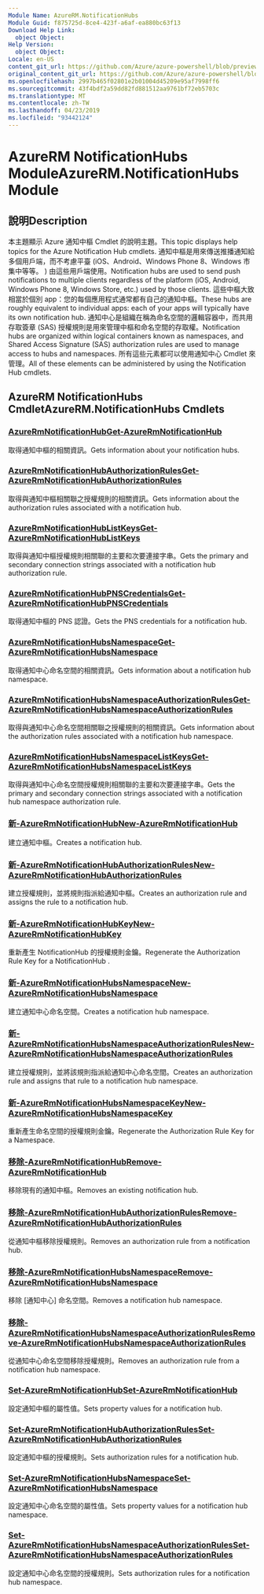 ```yaml
---
Module Name: AzureRM.NotificationHubs
Module Guid: f875725d-8ce4-423f-a6af-ea880bc63f13
Download Help Link:
  object Object: 
Help Version:
  object Object: 
Locale: en-US
content_git_url: https://github.com/Azure/azure-powershell/blob/preview/src/ResourceManager/NotificationHubs/Commands.NotificationHubs/help/AzureRM.NotificationHubs.md
original_content_git_url: https://github.com/Azure/azure-powershell/blob/preview/src/ResourceManager/NotificationHubs/Commands.NotificationHubs/help/AzureRM.NotificationHubs.md
ms.openlocfilehash: 2997b465f02801e2b01004d45209e95af7998ff6
ms.sourcegitcommit: 43f4bdf2a59dd82fd881512aa9761bf72eb5703c
ms.translationtype: MT
ms.contentlocale: zh-TW
ms.lasthandoff: 04/23/2019
ms.locfileid: "93442124"
---
```

# <span data-ttu-id="6272b-101">AzureRM NotificationHubs Module</span><span class="sxs-lookup"><span data-stu-id="6272b-101">AzureRM.NotificationHubs Module</span></span>
## <span data-ttu-id="6272b-102">說明</span><span class="sxs-lookup"><span data-stu-id="6272b-102">Description</span></span>
<span data-ttu-id="6272b-103">本主題顯示 Azure 通知中樞 Cmdlet 的說明主題。</span><span class="sxs-lookup"><span data-stu-id="6272b-103">This topic displays help topics for the Azure Notification Hub cmdlets.</span></span> <span data-ttu-id="6272b-104">通知中樞是用來傳送推播通知給多個用戶端，而不考慮平臺 (iOS、Android、Windows Phone 8、Windows 市集中等等。 ) 由這些用戶端使用。</span><span class="sxs-lookup"><span data-stu-id="6272b-104">Notification hubs are used to send push notifications to multiple clients regardless of the platform (iOS, Android, Windows Phone 8, Windows Store, etc.) used by those clients.</span></span> <span data-ttu-id="6272b-105">這些中樞大致相當於個別 app：您的每個應用程式通常都有自己的通知中樞。</span><span class="sxs-lookup"><span data-stu-id="6272b-105">These hubs are roughly equivalent to individual apps: each of your apps will typically have its own notification hub.</span></span> <span data-ttu-id="6272b-106">通知中心是組織在稱為命名空間的邏輯容器中，而共用存取簽章 (SAS) 授權規則是用來管理中樞和命名空間的存取權。</span><span class="sxs-lookup"><span data-stu-id="6272b-106">Notification hubs are organized within logical containers known as namespaces, and Shared Access Signature (SAS) authorization rules are used to manage access to hubs and namespaces.</span></span> <span data-ttu-id="6272b-107">所有這些元素都可以使用通知中心 Cmdlet 來管理。</span><span class="sxs-lookup"><span data-stu-id="6272b-107">All of these elements can be administered by using the Notification Hub cmdlets.</span></span>

## <span data-ttu-id="6272b-108">AzureRM NotificationHubs Cmdlet</span><span class="sxs-lookup"><span data-stu-id="6272b-108">AzureRM.NotificationHubs Cmdlets</span></span>
### [<span data-ttu-id="6272b-109">AzureRmNotificationHub</span><span class="sxs-lookup"><span data-stu-id="6272b-109">Get-AzureRmNotificationHub</span></span>](Get-AzureRmNotificationHub.md)
<span data-ttu-id="6272b-110">取得通知中樞的相關資訊。</span><span class="sxs-lookup"><span data-stu-id="6272b-110">Gets information about your notification hubs.</span></span>

### [<span data-ttu-id="6272b-111">AzureRmNotificationHubAuthorizationRules</span><span class="sxs-lookup"><span data-stu-id="6272b-111">Get-AzureRmNotificationHubAuthorizationRules</span></span>](Get-AzureRmNotificationHubAuthorizationRules.md)
<span data-ttu-id="6272b-112">取得與通知中樞相關聯之授權規則的相關資訊。</span><span class="sxs-lookup"><span data-stu-id="6272b-112">Gets information about the authorization rules associated with a notification hub.</span></span>

### [<span data-ttu-id="6272b-113">AzureRmNotificationHubListKeys</span><span class="sxs-lookup"><span data-stu-id="6272b-113">Get-AzureRmNotificationHubListKeys</span></span>](Get-AzureRmNotificationHubListKeys.md)
<span data-ttu-id="6272b-114">取得與通知中樞授權規則相關聯的主要和次要連接字串。</span><span class="sxs-lookup"><span data-stu-id="6272b-114">Gets the primary and secondary connection strings associated with a notification hub authorization rule.</span></span>

### [<span data-ttu-id="6272b-115">AzureRmNotificationHubPNSCredentials</span><span class="sxs-lookup"><span data-stu-id="6272b-115">Get-AzureRmNotificationHubPNSCredentials</span></span>](Get-AzureRmNotificationHubPNSCredentials.md)
<span data-ttu-id="6272b-116">取得通知中樞的 PNS 認證。</span><span class="sxs-lookup"><span data-stu-id="6272b-116">Gets the PNS credentials for a notification hub.</span></span>

### [<span data-ttu-id="6272b-117">AzureRmNotificationHubsNamespace</span><span class="sxs-lookup"><span data-stu-id="6272b-117">Get-AzureRmNotificationHubsNamespace</span></span>](Get-AzureRmNotificationHubsNamespace.md)
<span data-ttu-id="6272b-118">取得通知中心命名空間的相關資訊。</span><span class="sxs-lookup"><span data-stu-id="6272b-118">Gets information about a notification hub namespace.</span></span>

### [<span data-ttu-id="6272b-119">AzureRmNotificationHubsNamespaceAuthorizationRules</span><span class="sxs-lookup"><span data-stu-id="6272b-119">Get-AzureRmNotificationHubsNamespaceAuthorizationRules</span></span>](Get-AzureRmNotificationHubsNamespaceAuthorizationRules.md)
<span data-ttu-id="6272b-120">取得與通知中心命名空間相關聯之授權規則的相關資訊。</span><span class="sxs-lookup"><span data-stu-id="6272b-120">Gets information about the authorization rules associated with a notification hub namespace.</span></span>

### [<span data-ttu-id="6272b-121">AzureRmNotificationHubsNamespaceListKeys</span><span class="sxs-lookup"><span data-stu-id="6272b-121">Get-AzureRmNotificationHubsNamespaceListKeys</span></span>](Get-AzureRmNotificationHubsNamespaceListKeys.md)
<span data-ttu-id="6272b-122">取得與通知中心命名空間授權規則相關聯的主要和次要連接字串。</span><span class="sxs-lookup"><span data-stu-id="6272b-122">Gets the primary and secondary connection strings associated with a notification hub namespace authorization rule.</span></span>

### [<span data-ttu-id="6272b-123">新-AzureRmNotificationHub</span><span class="sxs-lookup"><span data-stu-id="6272b-123">New-AzureRmNotificationHub</span></span>](New-AzureRmNotificationHub.md)
<span data-ttu-id="6272b-124">建立通知中樞。</span><span class="sxs-lookup"><span data-stu-id="6272b-124">Creates a notification hub.</span></span>

### [<span data-ttu-id="6272b-125">新-AzureRmNotificationHubAuthorizationRules</span><span class="sxs-lookup"><span data-stu-id="6272b-125">New-AzureRmNotificationHubAuthorizationRules</span></span>](New-AzureRmNotificationHubAuthorizationRules.md)
<span data-ttu-id="6272b-126">建立授權規則，並將規則指派給通知中樞。</span><span class="sxs-lookup"><span data-stu-id="6272b-126">Creates an authorization rule and assigns the rule to a notification hub.</span></span>

### [<span data-ttu-id="6272b-127">新-AzureRmNotificationHubKey</span><span class="sxs-lookup"><span data-stu-id="6272b-127">New-AzureRmNotificationHubKey</span></span>](New-AzureRmNotificationHubKey.md)
<span data-ttu-id="6272b-128">重新產生 NotificationHub 的授權規則金鑰。</span><span class="sxs-lookup"><span data-stu-id="6272b-128">Regenerate the Authorization Rule Key for a NotificationHub .</span></span>

### [<span data-ttu-id="6272b-129">新-AzureRmNotificationHubsNamespace</span><span class="sxs-lookup"><span data-stu-id="6272b-129">New-AzureRmNotificationHubsNamespace</span></span>](New-AzureRmNotificationHubsNamespace.md)
<span data-ttu-id="6272b-130">建立通知中心命名空間。</span><span class="sxs-lookup"><span data-stu-id="6272b-130">Creates a notification hub namespace.</span></span>

### [<span data-ttu-id="6272b-131">新-AzureRmNotificationHubsNamespaceAuthorizationRules</span><span class="sxs-lookup"><span data-stu-id="6272b-131">New-AzureRmNotificationHubsNamespaceAuthorizationRules</span></span>](New-AzureRmNotificationHubsNamespaceAuthorizationRules.md)
<span data-ttu-id="6272b-132">建立授權規則，並將該規則指派給通知中心命名空間。</span><span class="sxs-lookup"><span data-stu-id="6272b-132">Creates an authorization rule and assigns that rule to a notification hub namespace.</span></span>

### [<span data-ttu-id="6272b-133">新-AzureRmNotificationHubsNamespaceKey</span><span class="sxs-lookup"><span data-stu-id="6272b-133">New-AzureRmNotificationHubsNamespaceKey</span></span>](New-AzureRmNotificationHubsNamespaceKey.md)
<span data-ttu-id="6272b-134">重新產生命名空間的授權規則金鑰。</span><span class="sxs-lookup"><span data-stu-id="6272b-134">Regenerate the Authorization Rule Key for a Namespace.</span></span>

### [<span data-ttu-id="6272b-135">移除-AzureRmNotificationHub</span><span class="sxs-lookup"><span data-stu-id="6272b-135">Remove-AzureRmNotificationHub</span></span>](Remove-AzureRmNotificationHub.md)
<span data-ttu-id="6272b-136">移除現有的通知中樞。</span><span class="sxs-lookup"><span data-stu-id="6272b-136">Removes an existing notification hub.</span></span>

### [<span data-ttu-id="6272b-137">移除-AzureRmNotificationHubAuthorizationRules</span><span class="sxs-lookup"><span data-stu-id="6272b-137">Remove-AzureRmNotificationHubAuthorizationRules</span></span>](Remove-AzureRmNotificationHubAuthorizationRules.md)
<span data-ttu-id="6272b-138">從通知中樞移除授權規則。</span><span class="sxs-lookup"><span data-stu-id="6272b-138">Removes an authorization rule from a notification hub.</span></span>

### [<span data-ttu-id="6272b-139">移除-AzureRmNotificationHubsNamespace</span><span class="sxs-lookup"><span data-stu-id="6272b-139">Remove-AzureRmNotificationHubsNamespace</span></span>](Remove-AzureRmNotificationHubsNamespace.md)
<span data-ttu-id="6272b-140">移除 [通知中心] 命名空間。</span><span class="sxs-lookup"><span data-stu-id="6272b-140">Removes a notification hub namespace.</span></span>

### [<span data-ttu-id="6272b-141">移除-AzureRmNotificationHubsNamespaceAuthorizationRules</span><span class="sxs-lookup"><span data-stu-id="6272b-141">Remove-AzureRmNotificationHubsNamespaceAuthorizationRules</span></span>](Remove-AzureRmNotificationHubsNamespaceAuthorizationRules.md)
<span data-ttu-id="6272b-142">從通知中心命名空間移除授權規則。</span><span class="sxs-lookup"><span data-stu-id="6272b-142">Removes an authorization rule from a notification hub namespace.</span></span>

### [<span data-ttu-id="6272b-143">Set-AzureRmNotificationHub</span><span class="sxs-lookup"><span data-stu-id="6272b-143">Set-AzureRmNotificationHub</span></span>](Set-AzureRmNotificationHub.md)
<span data-ttu-id="6272b-144">設定通知中樞的屬性值。</span><span class="sxs-lookup"><span data-stu-id="6272b-144">Sets property values for a notification hub.</span></span>

### [<span data-ttu-id="6272b-145">Set-AzureRmNotificationHubAuthorizationRules</span><span class="sxs-lookup"><span data-stu-id="6272b-145">Set-AzureRmNotificationHubAuthorizationRules</span></span>](Set-AzureRmNotificationHubAuthorizationRules.md)
<span data-ttu-id="6272b-146">設定通知中樞的授權規則。</span><span class="sxs-lookup"><span data-stu-id="6272b-146">Sets authorization rules for a notification hub.</span></span>

### [<span data-ttu-id="6272b-147">Set-AzureRmNotificationHubsNamespace</span><span class="sxs-lookup"><span data-stu-id="6272b-147">Set-AzureRmNotificationHubsNamespace</span></span>](Set-AzureRmNotificationHubsNamespace.md)
<span data-ttu-id="6272b-148">設定通知中心命名空間的屬性值。</span><span class="sxs-lookup"><span data-stu-id="6272b-148">Sets property values for a notification hub namespace.</span></span>

### [<span data-ttu-id="6272b-149">Set-AzureRmNotificationHubsNamespaceAuthorizationRules</span><span class="sxs-lookup"><span data-stu-id="6272b-149">Set-AzureRmNotificationHubsNamespaceAuthorizationRules</span></span>](Set-AzureRmNotificationHubsNamespaceAuthorizationRules.md)
<span data-ttu-id="6272b-150">設定通知中心命名空間的授權規則。</span><span class="sxs-lookup"><span data-stu-id="6272b-150">Sets authorization rules for a notification hub namespace.</span></span>

